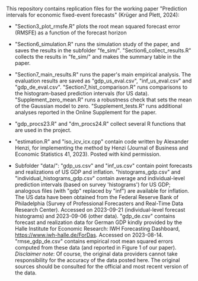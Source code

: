 This repository contains replication files for the working paper "Prediction intervals for economic fixed-event forecasts" (Krüger and Plett, 2024):

- "Section3_plot_rmsfe.R" plots the root mean squared forecast error (RMSFE) as a function of the forecast horizon

- "Section6_simulation.R" runs the simulation study of the paper, and saves the results in the subfolder "fe_sim/". "Section6_collect_results.R" collects the results in "fe_sim/" and makes the summary table in the paper.

- "Section7_main_results.R" runs the paper's main empirical analysis. The evaluation results are saved as "gdp_us_eval.csv", "inf_us_eval.csv" and "gdp_de_eval.csv". "Section7_hist_comparison.R" runs comparisons to the histogram-based prediction intervals (for US data). "Supplement_zero_mean.R" runs a robustness check that sets the mean of the Gaussian model to zero. "Supplement_tests.R" runs additional analyses reported in the Online Supplement for the paper.

- "gdp_procs23.R" and "dm_procs24.R" collect several R functions that are used in the project. 

- "estimation.R" and "iso_icv_icx.cpp" contain code written by Alexander Henzi, for implementing the method by Henzi (Journal of Business and Economic Statistics 41, 2023). Posted with kind permission. 

- Subfolder "data/": "gdp_us.csv" and  "inf_us.csv" contain point forecasts and realizations of US GDP and inflation. "histograms_gdp.csv" and "individual_histograms_gdp.csv" contain average and individual-level prediction intervals (based on survey 'histograms') for US GDP; analogous files (with "gdp" replaced by "inf") are available for inflation. The US data have been obtained from the Federal Reserve Bank of Philadelphia (Survey of Professional Forecasters and Real-Time Data Research Center). Accessed on 2023-09-21 (individual-level forecast histograms) and 2023-09-06 (other data). "gdp_de.csv" contains forecast and realization data for German GDP kindly provided by the Halle Institute for Economic Research: IWH Forecasting Dashboard, https://www.iwh-halle.de/ForDas. Accessed on 2023-08-14. "rmse_gdp_de.csv" contains empirical root mean squared errors computed from these data (and reported in Figure 1 of our paper). *Disclaimer note*: Of course, the original data providers cannot take responsibility for the accuracy of the data posted here. The original sources should be consulted for the official and most recent version of the data.  
